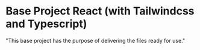 # Base Project React (with Tailwindcss and Typescript)

"This base project has the purpose of delivering the files ready for use."